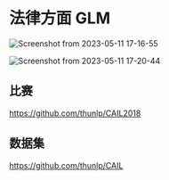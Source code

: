 # 法律方面 GLM

![Screenshot from 2023-05-11 17-16-55](https://github.com/WangLaoShi/GLM/assets/13606490/2c87a53d-43db-4f68-a6fc-bf7dff1ec069)

![Screenshot from 2023-05-11 17-20-44](https://github.com/WangLaoShi/GLM/assets/13606490/eaa6422f-f229-475e-bc2a-f3712e89262c)


## 比赛

https://github.com/thunlp/CAIL2018

## 数据集

https://github.com/thunlp/CAIL

